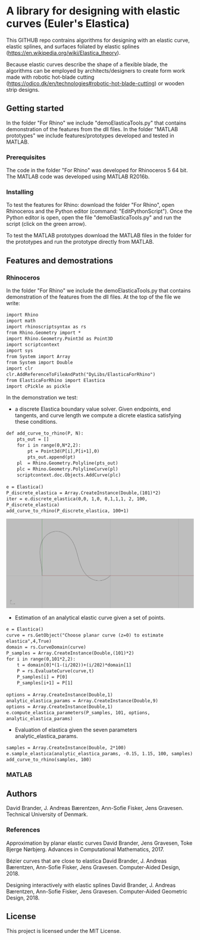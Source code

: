 # A library for designing with elastic curves (Euler's Elastica)

This GITHUB repo contrains algorithms for designing with an elastic curve, elastic splines, and surfaces foliated by elastic splines (https://en.wikipedia.org/wiki/Elastica_theory).

Because elastic curves describe the shape of a flexible blade, the algorithms can be employed by architects/designers to create form work made with robotic hot-blade cutting (https://odico.dk/en/technologies#robotic-hot-blade-cutting) or wooden strip designs.  

## Getting started

In the folder "For Rhino" we include "demoElasticaTools.py" that contains demonstration of the features from the dll files.
In the folder "MATLAB prototypes" we include features/prototypes developed and tested in MATLAB.

### Prerequisites

The code in the folder "For Rhino" was developed for Rhinoceros 5 64 bit. The MATLAB code was developed using MATLAB R2016b.

### Installing

To test the features for Rhino: download the folder "For Rhino", open Rhinoceros and the Python editor (command: "EditPythonScript"). Once the Python editor is open, open the file "demoElasticaTools.py" and run the script (click on the green arrow).

To test the MATLAB prototypes download the MATLAB files in the folder for the prototypes and run the prototype directly from MATLAB.

## Features and demostrations

### Rhinoceros

In the folder "For Rhino" we include the demoElasticaTools.py that contains demonstration of the features from the dll files.
At the top of the file we write:

```
import Rhino
import math
import rhinoscriptsyntax as rs
from Rhino.Geometry import *
import Rhino.Geometry.Point3d as Point3D
import scriptcontext
import sys
from System import Array
from System import Double
import clr
clr.AddReferenceToFileAndPath("DyLibs/ElasticaForRhino")
from ElasticaForRhino import Elastica
import cPickle as pickle
```

In the demonstration we test:

- a discrete Elastica boundary value solver. Given endpoints, end tangents, and curve length we compute a dicrete elastica satisfying these conditions.

```
def add_curve_to_rhino(P, N):
    pts_out = []
    for i in range(0,N*2,2):
        pt = Point3d(P[i],P[i+1],0)
        pts_out.append(pt)
    pl  = Rhino.Geometry.Polyline(pts_out)
    plc = Rhino.Geometry.PolylineCurve(pl)
    scriptcontext.doc.Objects.AddCurve(plc)

e = Elastica()
P_discrete_elastica = Array.CreateInstance(Double,(101)*2)
iter = e.discrete_elastica(0,0, 1,0, 0,1,1,1, 2, 100, P_discrete_elastica)
add_curve_to_rhino(P_discrete_elastica, 100+1)
```

![](boundarysolver.png)

- Estimation of an analytical elastic curve given a set of points.

```
e = Elastica()
curve = rs.GetObject("Choose planar curve (z=0) to estimate elastica",4,True)
domain = rs.CurveDomain(curve)
P_samples = Array.CreateInstance(Double,(101)*2)
for i in range(0,101*2,2):
    t = domain[0]*(1-(i/202))+(i/202)*domain[1]
    P = rs.EvaluateCurve(curve,t)
    P_samples[i] = P[0]
    P_samples[i+1] = P[1]

options = Array.CreateInstance(Double,1)
analytic_elastica_params = Array.CreateInstance(Double,9)
options = Array.CreateInstance(Double,1)
e.compute_elastica_parameters(P_samples, 101, options, analytic_elastica_params)
```

- Evaluation of elastica given the seven parameters analytic_elastica_params.

```
samples = Array.CreateInstance(Double, 2*100)
e.sample_elastica(analytic_elastica_params, -0.15, 1.15, 100, samples)
add_curve_to_rhino(samples, 100)
```


### MATLAB

## Authors

David Brander, J. Andreas Bærentzen, Ann-Sofie Fisker, Jens Gravesen.
Technical University of Denmark.

### References

Approximation by planar elastic curves
David Brander, Jens Gravesen, Toke Bjerge Nørbjerg.
Advances in Computational Mathematics, 2017.

Bézier curves that are close to elastica
David Brander, J. Andreas Bærentzen, Ann-Sofie Fisker, Jens Gravesen.
Computer-Aided Design, 2018.

Designing interactively with elastic splines
David Brander, J. Andreas Bærentzen, Ann-Sofie Fisker, Jens Gravesen.
Computer-Aided Geometric Design, 2018. 

## License
This project is licensed under the MIT License.


